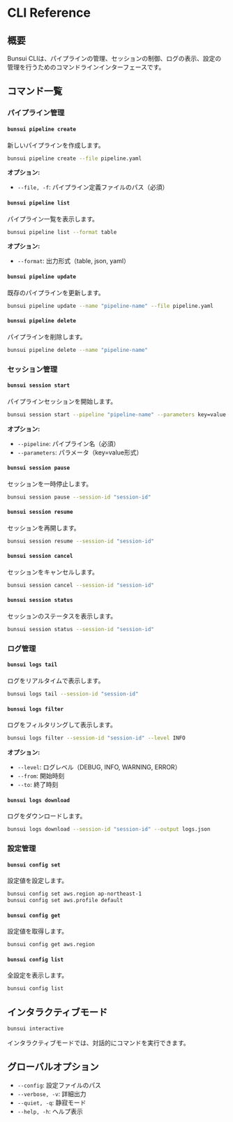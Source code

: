 # CLI Reference

## 概要

Bunsui CLIは、パイプラインの管理、セッションの制御、ログの表示、設定の管理を行うためのコマンドラインインターフェースです。

## コマンド一覧

### パイプライン管理

#### `bunsui pipeline create`

新しいパイプラインを作成します。

```bash
bunsui pipeline create --file pipeline.yaml
```

**オプション:**
- `--file, -f`: パイプライン定義ファイルのパス（必須）

#### `bunsui pipeline list`

パイプライン一覧を表示します。

```bash
bunsui pipeline list --format table
```

**オプション:**
- `--format`: 出力形式（table, json, yaml）

#### `bunsui pipeline update`

既存のパイプラインを更新します。

```bash
bunsui pipeline update --name "pipeline-name" --file pipeline.yaml
```

#### `bunsui pipeline delete`

パイプラインを削除します。

```bash
bunsui pipeline delete --name "pipeline-name"
```

### セッション管理

#### `bunsui session start`

パイプラインセッションを開始します。

```bash
bunsui session start --pipeline "pipeline-name" --parameters key=value
```

**オプション:**
- `--pipeline`: パイプライン名（必須）
- `--parameters`: パラメータ（key=value形式）

#### `bunsui session pause`

セッションを一時停止します。

```bash
bunsui session pause --session-id "session-id"
```

#### `bunsui session resume`

セッションを再開します。

```bash
bunsui session resume --session-id "session-id"
```

#### `bunsui session cancel`

セッションをキャンセルします。

```bash
bunsui session cancel --session-id "session-id"
```

#### `bunsui session status`

セッションのステータスを表示します。

```bash
bunsui session status --session-id "session-id"
```

### ログ管理

#### `bunsui logs tail`

ログをリアルタイムで表示します。

```bash
bunsui logs tail --session-id "session-id"
```

#### `bunsui logs filter`

ログをフィルタリングして表示します。

```bash
bunsui logs filter --session-id "session-id" --level INFO
```

**オプション:**
- `--level`: ログレベル（DEBUG, INFO, WARNING, ERROR）
- `--from`: 開始時刻
- `--to`: 終了時刻

#### `bunsui logs download`

ログをダウンロードします。

```bash
bunsui logs download --session-id "session-id" --output logs.json
```

### 設定管理

#### `bunsui config set`

設定値を設定します。

```bash
bunsui config set aws.region ap-northeast-1
bunsui config set aws.profile default
```

#### `bunsui config get`

設定値を取得します。

```bash
bunsui config get aws.region
```

#### `bunsui config list`

全設定を表示します。

```bash
bunsui config list
```

## インタラクティブモード

```bash
bunsui interactive
```

インタラクティブモードでは、対話的にコマンドを実行できます。

## グローバルオプション

- `--config`: 設定ファイルのパス
- `--verbose, -v`: 詳細出力
- `--quiet, -q`: 静寂モード
- `--help, -h`: ヘルプ表示 